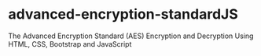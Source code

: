 # advanced-encryption-standardJS
The Advanced Encryption Standard (AES) Encryption and Decryption Using HTML, CSS, Bootstrap and JavaScript

